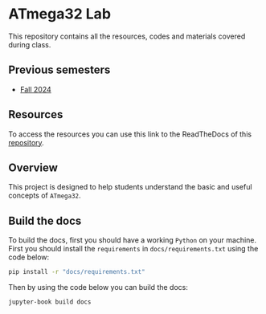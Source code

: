 # ATmega32 Lab

This repository contains all the resources, codes and
materials covered during class.

## Previous semesters

* [Fall 2024](https://github.com/LiterallyTheOne/atmega32_lab/tree/Fall_2024)

## Resources

To access the resources you can use this link
to the ReadTheDocs of this [repository](https://atmega32-lab.readthedocs.io/en/latest/intro.html).

## Overview

This project is designed to help students understand
the basic and useful concepts of `ATmega32`.

## Build the docs

To build the docs, first you should have a working `Python` on your machine.
First you should install the `requirements` in `docs/requirements.txt` using the code below:

```sh
pip install -r "docs/requirements.txt"
```

Then by using the code below you can build the docs:

```sh
jupyter-book build docs
```